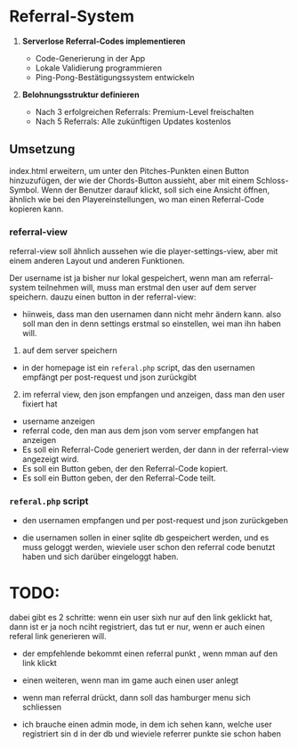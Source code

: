 # Referral-System 

1. **Serverlose Referral-Codes implementieren**
   - Code-Generierung in der App
   - Lokale Validierung programmieren
   - Ping-Pong-Bestätigungssystem entwickeln

2. **Belohnungsstruktur definieren**
   - Nach 3 erfolgreichen Referrals: Premium-Level freischalten
   - Nach 5 Referrals: Alle zukünftigen Updates kostenlos

## Umsetzung

 index.html erweitern, um unter den Pitches-Punkten einen Button hinzuzufügen, der wie der Chords-Button aussieht, aber mit einem Schloss-Symbol. Wenn der Benutzer darauf klickt, soll sich eine Ansicht öffnen, ähnlich wie bei den Playereinstellungen, wo man einen Referral-Code kopieren kann.

### referral-view

referral-view soll ähnlich aussehen wie die player-settings-view, aber mit einem anderen Layout und anderen Funktionen.

Der username ist ja bisher nur lokal gespeichert, wenn man am referral-system teilnehmen will, muss man erstmal den user auf dem server speichern. dauzu einen button in der referral-view:
- hiinweis, dass man den usernamen dann nicht mehr ändern kann. also soll man den in denn settings erstmal so einstellen, wei man ihn haben will.

1. auf dem server speichern

- in der homepage ist ein `referal.php` script, das den usernamen empfängt per post-request und json zurückgibt

2. im referral view, den json empfangen und anzeigen, dass man den user fixiert hat

- username anzeigen
- referral code, den man aus dem json vom server empfangen hat anzeigen
- Es soll ein Referral-Code generiert werden, der dann in der referral-view angezeigt wird. 
- Es soll ein Button geben, der den Referral-Code kopiert.
- Es soll ein Button geben, der den Referral-Code teilt.

### `referal.php` script 

- den usernamen empfangen und per post-request und json zurückgeben

- die usernamen sollen in einer sqlite db gespeichert werden, und es muss geloggt werden, wieviele user schon den referral code benutzt haben und sich darüber eingeloggt haben.

# TODO:

dabei gibt es 2 schritte: wenn ein user sixh nur auf den link geklickt hat, dann ist er ja noch nciht registriert, das tut er nur, wenn er auch einen referal link generieren will. 
- der empfehlende bekommt einen referral punkt , wenn  mman auf den link klickt
- einen weiteren, wenn man im game auch einen user anlegt



- wenn man referral drückt, dann soll das hamburger menu sich schliessen

- ich brauche einen admin mode, in dem ich sehen kann, welche user registriert sin d in der db und wieviele referrer punkte sie schon haben

